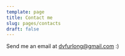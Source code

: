 ```yaml
---
template: page
title: Contact me
slug: pages/contacts
draft: false
---
```

Send me an email at dvfurlong@gmail.com :)
